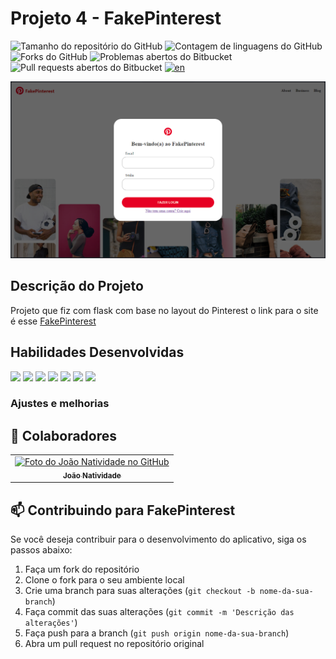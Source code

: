 # Projeto 4 - FakePinterest

![Tamanho do repositório do GitHub](https://img.shields.io/github/repo-size/joaosnet/Projeto4Fakepinterest?style=for-the-badge)
![Contagem de linguagens do GitHub](https://img.shields.io/github/languages/count/joaosnet/Projeto4Fakepinterest?style=for-the-badge)
![Forks do GitHub](https://img.shields.io/github/forks/joaosnet/Projeto4Fakepinterest?style=for-the-badge)
![Problemas abertos do Bitbucket](https://img.shields.io/bitbucket/issues/joaosnet/Projeto4Fakepinterest?style=for-the-badge)
![Pull requests abertos do Bitbucket](https://img.shields.io/bitbucket/pr-raw/joaosnet/Projeto4Fakepinterest?style=for-the-badge)
[![en](https://img.shields.io/badge/lang-en-red.svg)](https://github.com/joaosnet/Projeto4Fakepinterest/blob/master/README.md)

<img src="https://github.com/joaosnet/Projeto4Fakepinterest/blob/main/screenshots/homepage.png"/>

## Descrição do Projeto

Projeto que fiz com flask com base no layout do Pinterest o link para o site é esse [FakePinterest](https://projeto4fakepinterest.onrender.com)

## Habilidades Desenvolvidas
<img src="https://img.shields.io/badge/Python-3776AB?style=for-the-badge&logo=python&logoColor=white" /> <img src="https://img.shields.io/badge/Flask-000000?style=for-the-badge&logo=flask&logoColor=white" /> <img src="https://img.shields.io/badge/Bootstrap-563D7C?style=for-the-badge&logo=bootstrap&logoColor=white" /> <img src="https://img.shields.io/badge/Tailwind_CSS-38B2AC?style=for-the-badge&logo=tailwind-css&logoColor=white" /> <img src="https://img.shields.io/badge/HTML-239120?style=for-the-badge&logo=html5&logoColor=white" /> <img src="https://img.shields.io/badge/CSS-239120?style=for-the-badge&logo=css3&logoColor=white" /> <img src="https://img.shields.io/badge/PostgreSQL-316192?style=for-the-badge&logo=postgresql&logoColor=white" />

### Ajustes e melhorias


## 🤝 Colaboradores

<table>
  <tr>
    <td align="center">
      <a href="https://www.instagram.com/jaonativi/" title="Gerente de Projetos Desenvolvedor Backend">
        <img src="https://avatars.githubusercontent.com/u/87316339?v=4" width="100px;" alt="Foto do João Natividade no GitHub"/><br>
        <sub>
          <b>João Natividade</b>
        </sub>
      </a>
    </td>
  </tr>
</table>



## 📫 Contribuindo para FakePinterest

Se você deseja contribuir para o desenvolvimento do aplicativo, siga os passos abaixo:

1. Faça um fork do repositório
2. Clone o fork para o seu ambiente local
3. Crie uma branch para suas alterações (`git checkout -b nome-da-sua-branch`)
4. Faça commit das suas alterações (`git commit -m 'Descrição das alterações'`)
5. Faça push para a branch (`git push origin nome-da-sua-branch`)
6. Abra um pull request no repositório original
